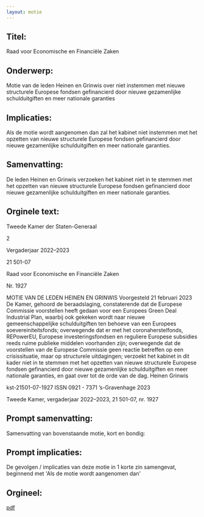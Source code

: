 ```yaml
---
layout: motie
---
```

## Titel:
Raad voor Economische en Financiële Zaken
## Onderwerp:
Motie van de leden Heinen en Grinwis over niet instemmen met nieuwe structurele Europese fondsen gefinancierd door nieuwe gezamenlijke schulduitgiften en meer nationale garanties
## Implicaties:
Als de motie wordt aangenomen dan zal het kabinet niet instemmen met het opzetten van nieuwe structurele Europese fondsen gefinancierd door nieuwe gezamenlijke schulduitgiften en meer nationale garanties.
## Samenvatting:

De leden Heinen en Grinwis verzoeken het kabinet niet in te stemmen met het opzetten van nieuwe structurele Europese fondsen gefinancierd door nieuwe gezamenlijke schulduitgiften en meer nationale garanties.
## Orginele text:


Tweede Kamer der Staten-Generaal

2

Vergaderjaar 2022–2023

21 501-07

Raad voor Economische en Financiële Zaken

Nr. 1927

MOTIE VAN DE LEDEN HEINEN EN GRINWIS
Voorgesteld 21 februari 2023
De Kamer,
gehoord de beraadslaging,
constaterende dat de Europese Commissie voorstellen heeft gedaan voor
een Europees Green Deal Industrial Plan, waarbij ook gekeken wordt naar
nieuwe gemeenschappelijke schulduitgiften ten behoeve van een
Europees soevereiniteitsfonds;
overwegende dat er met het coronaherstelfonds, REPowerEU, Europese
investeringsfondsen en reguliere Europese subsidies reeds ruime
publieke middelen voorhanden zijn;
overwegende dat de voorstellen van de Europese Commissie geen reactie
betreffen op een crisissituatie, maar op structurele uitdagingen;
verzoekt het kabinet in dit kader niet in te stemmen met het opzetten van
nieuwe structurele Europese fondsen gefinancierd door nieuwe gezamenlijke schulduitgiften en meer nationale garanties,
en gaat over tot de orde van de dag.
Heinen
Grinwis

kst-21501-07-1927
ISSN 0921 - 7371
’s-Gravenhage 2023

Tweede Kamer, vergaderjaar 2022–2023, 21 501-07, nr. 1927


## Prompt samenvatting:
Samenvatting van bovenstaande motie, kort en bondig:


## Prompt implicaties:
De gevolgen / implicaties van deze motie in 1 korte zin samengevat, beginnend met 'Als de motie wordt aangenomen dan' 

## Orgineel:
[pdf](https://gegevensmagazijn.tweedekamer.nl/OData/v4/2.0/Document(0ad4b113-fb9f-4a9c-8e5f-1ae812a7ed8e)/resource)
